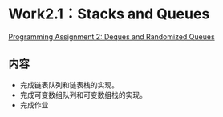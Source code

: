 # Work2.1：Stacks and Queues
[Programming Assignment 2: Deques and Randomized Queues](http://coursera.cs.princeton.edu/algs4/assignments/queues.html)

## 内容
- 完成链表队列和链表栈的实现。
- 完成可变数组队列和可变数组栈的实现。
- 完成作业


